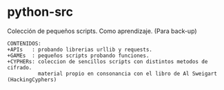 # python-src
Colección de pequeños scripts. Como aprendizaje. (Para back-up)
~~~~~~~~~~~~~~~~~~~~~~~~~~~~~~~~~~~~~~~~~~~~~
CONTENIDOS:
+APIs   : probando librerias urllib y requests.
+GAMEs  : pequeños scripts probando funciones.
+CYPHERs: coleccion de sencillos scripts con distintos metodos de cifrado. 
          material propio en consonancia con el libro de Al Sweigart (HackingCyphers)
